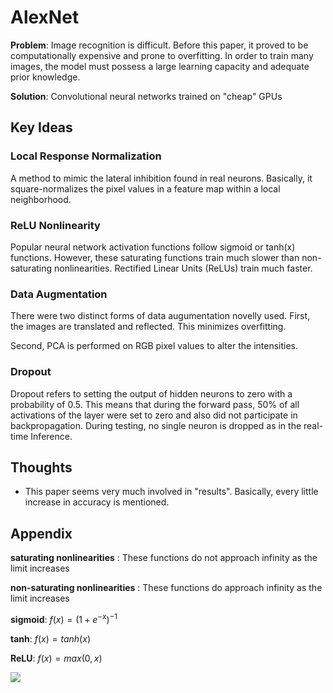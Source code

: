 # AlexNet

  **Problem**: Image recognition is difficult. Before this paper, it proved to be computationally expensive and prone to overfitting. In order to train many images, the model must possess a large learning capacity and adequate prior knowledge.

  **Solution**: Convolutional neural networks trained on "cheap" GPUs 

  ## Key Ideas

  ### Local Response Normalization

  A method to mimic the lateral inhibition found in real neurons. Basically, it square-normalizes the pixel values in a feature map within a local neighborhood.

  ### ReLU Nonlinearity

  Popular neural network activation functions follow sigmoid or tanh(x) functions. However, these saturating functions train much slower than non-saturating nonlinearities. Rectified Linear Units (ReLUs) train much faster.
  
### Data Augmentation

There were two distinct forms of data augumentation novelly used. First, the images are translated and reflected. This minimizes overfitting.

Second, PCA is performed on RGB pixel values to alter the intensities. 

### Dropout

Dropout refers to setting the output of hidden neurons to zero with a probability of 0.5. This means that during the forward pass, 50% of all activations of the layer were set to zero and also did not participate in backpropagation. During testing, no single neuron is dropped as in the real-time Inference.

## Thoughts
* This paper seems very much involved in "results". Basically, every little increase in accuracy is mentioned.

## Appendix

**saturating nonlinearities** : These functions do not approach infinity as the limit increases

**non-saturating nonlinearities** : These functions do approach infinity as the limit increases



**sigmoid**: $f(x) = (1 + e^{-x})^{-1}$

**tanh**: $f(x) = tanh(x)$

**ReLU**: $f(x) = max(0,x)$

<img src="https://render.githubusercontent.com/render/math?math=e^{i \pi} = -1">